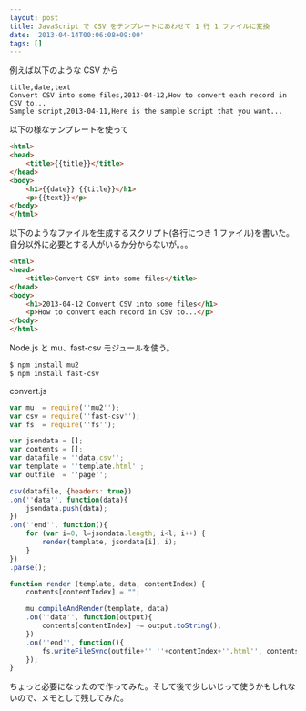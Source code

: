 ```yaml
---
layout: post
title: JavaScript で CSV をテンプレートにあわせて 1 行 1 ファイルに変換
date: '2013-04-14T00:06:08+09:00'
tags: []
---
```


例えば以下のような CSV から

```csv
title,date,text
Convert CSV into some files,2013-04-12,How to convert each record in CSV to...
Sample script,2013-04-11,Here is the sample script that you want...
```

以下の様なテンプレートを使って

```html
<html>
<head>
    <title>{{title}}</title>
</head>
<body>
    <h1>{{date}} {{title}}</h1>
    <p>{{text}}</p>
</body>
</html>
```

以下のようなファイルを生成するスクリプト(各行につき 1 ファイル)を書いた。自分以外に必要とする人がいるか分からないが。。。

```html
<html>
<head>
    <title>Convert CSV into some files</title>
</head>
<body>
    <h1>2013-04-12 Convert CSV into some files</h1>
    <p>How to convert each record in CSV to...</p>
</body>
</html>
```

Node.js と mu、fast-csv モジュールを使う。

```sh
$ npm install mu2
$ npm install fast-csv
```

convert.js

```javascript
var mu  = require(''mu2'');
var csv = require(''fast-csv'');
var fs  = require(''fs'');

var jsondata = [];
var contents = [];
var datafile = ''data.csv'';
var template = ''template.html'';
var outfile  = ''page'';

csv(datafile, {headers: true})
.on(''data'', function(data){
    jsondata.push(data);
})
.on(''end'', function(){
    for (var i=0, l=jsondata.length; i<l; i++) {
        render(template, jsondata[i], i);
    }
})
.parse();

function render (template, data, contentIndex) {
    contents[contentIndex] = "";

    mu.compileAndRender(template, data)
    .on(''data'', function(output){
        contents[contentIndex] += output.toString();
    })
    .on(''end'', function(){
        fs.writeFileSync(outfile+''_''+contentIndex+''.html'', contents[contentIndex]);
    });
}
```

ちょっと必要になったので作ってみた。そして後で少しいじって使うかもしれないので、メモとして残してみた。

